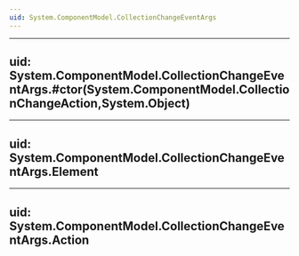 ```yaml
---
uid: System.ComponentModel.CollectionChangeEventArgs
---
```


---
uid: System.ComponentModel.CollectionChangeEventArgs.#ctor(System.ComponentModel.CollectionChangeAction,System.Object)
---

---
uid: System.ComponentModel.CollectionChangeEventArgs.Element
---

---
uid: System.ComponentModel.CollectionChangeEventArgs.Action
---
